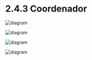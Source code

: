 # 2.4.3 Coordenador

![diagram](https://www.plantuml.com/plantuml/svg/0/hLJDJjj04BvRyZjCuK8FCRWSshfHX4GKYKCBAeXhDF5EaXNhtNHt3ONNuO1wwB5Fu1VhU6s5cZeIbNjOQRwPRx_vsR5Fd4VhoqB1rncaINgO9k_u7CUHkv5wWnOBmDmRU-dl5G7UaJC5nL5sQemLf54Ocm4wo9ynx7lwxhE5Afdung-f870Rp4dX8euivHxrYiNswfn7wVl3e_G3duzxSNGmayfRj63fMocTh9wgN-JUrWcMJMJUHd93ZlcN7dtP45mmsVU5AmHX05MfJGXfzim3vF1dzBRwcPSAGwnWA6l4eTEBMV3bcoMZCvW690M3AtD3Ea1VMt74lclfIbJoeRVUsssmMpBVEm-JwhlKpF1barFq28A7M2uAwLprs7Gbs3rlVMXQNNukjSH5zSFB7BUQnJnugNOoyO9u0aOqCXkoakrGsPGygdMdj3OPFnzd-QkNEFhpuKUAbduqcknilaCMvaxNvDwNxJ2jNAs3RkzyEbGczPRQamJ6IT9k3S2-afgobSNxJzljXGp6OmQanMIoMuAtPT3zv-qS9BDTv44gKWow7ZwEGGhThHwYr2xsgwhfMQp_fP7yUqUxgddvARz6AuvEsE8__6y0)

![diagram](https://www.plantuml.com/plantuml/svg/0/fPJFQjj04CRl0ht3DBca1ojs2YbLZ8anzQsbr91Jm8ntnycIrQwwkqgJlauFFVKf_6APNV-DiU92GGiQxJS_VVfcqRKFw49JQVW-XbvnUTuhFlBwb6V-GPaQ7LQ08bWt2S-Q07-IjnNbsRjmJnM1hr6GnbcUEH81pHrhJfZKlUYUTozwl3wSv5avijP9CYYjAm4zY6qDfu6UGZdJ3LFBYVA1AamYlxn_9SYpinlb6zJg5phWvmw31KbmRntwMoEvRpYQWBGUfFA2J23_Fj8UDstJf9sYy4mRAysCjr0rUroZ4cc-R5bXrblC6dqR9u6evrnzvPnIQL9WPrymkCLVqMXCJoikLQo0zuQQ7CzXynxmTkOuxLipG_M4yAD14vH4TiTNT4NcKI5RJ2nSjkzw-Hpt-RCgL1hY6C6-_ee4SDCas6qSwa0n466hsdgr-BFulKq5Lg6itfgKqwsvPQPvjZlUJcVGals-gYtNzJdeQ9g7A6onlfy254MB5awrCbJUENo-sXmkAA7VLqReHj9W03oMmuQWNnHnnEqGBiZ80KFUPCHpSHnonCZs61qbvTcXEIJAuL7-9t9l6ly0oxDhlkEVqGi0)

![diagram](https://www.plantuml.com/plantuml/svg/0/fPDBRi8m48Rtbdo7AMnWGNYeGbMA8gIgFG0S81gS4RXrR6exj9o7HK_G4t2ncl2cA5JgpfQ--VpFs1uwZzONkOBH2tIZXtOtwdOuSszIpz5Y3YYyiME_L0JuGSxanDcTdr5EuEOeIE64Cql2evu6fXOqdTvzkzFhrpYBduon6MdCZ8q17OZZ7kgUFdqyKKKmncFfFELOGcwxFWCQpteXqOAbzq8wkVvQVvE3JKJ0OCsbS-kLQMxAgIJJ7IaCkNGBe3bwWb-golgIEAqSqIl9C2t01Ig98SBAG4OdaNO2kmFJBIZG7CAKeh5HKfGcIsSk_EroUpRTivSwpaw7scebrGEuX6-4tTz5oyhfp8U2njNnD3Tle484KPJSx0NgIcgAfnQNZuUhXnW60wc5AZ9A4W3EAjehZxaQy8_ksqtynyxPa7GMFjiF)

![diagram](https://www.plantuml.com/plantuml/svg/0/ZPFBJiCm44Ntbl8FGxk1HPyRKAYY8WHB5kqMgPhQGslXHx4TGR-71H_I7yD9IEaZhRgnOi-zrvCpoTW7T27N2YRFCEWE1hsu31FctwLPeKCDo8Drqx1M1FX9tcfAs5LOaYRmA-IaS9umHpoWMKHDA-RqXxUz_l2kbR3qqLedoA2mBWNqmF_tq0xq5TAvocDYEfK-aCPIvAldFK72hYSOv9lawC3HHowztFnilkrDuN1rQVPNucYZuy5xQQ9Uo8KCg3IPGAy6Z_rO2VVTJuQZbcPvSE5h2GOGo7Ehq4c1WieKsXeEsb21N4o9h4FkGJGrK4bcbMJV_cBhzyOu2lAmYl2eer6gqclg-gog5x0IjakwqybE86ew1UXsimOa06qb3QKBX-lxxMWWXT586gvoGLbs8h48RAHpGIH0mfgzPPkdm5sIV2xuaEf5dSR4-kCjc9-PwgxiU81ZCYB-bBy0)

